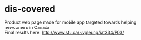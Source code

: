 # dis-covered
Product web page made for mobile app targeted towards helping newcomers in Canada<br>
Final results here: http://www.sfu.ca/~vgleung/iat334/P03/
